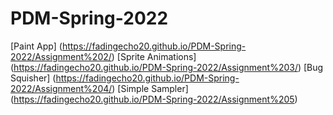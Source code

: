 # PDM-Spring-2022
[Paint App] (https://fadingecho20.github.io/PDM-Spring-2022/Assignment%202/)
[Sprite Animations] (https://fadingecho20.github.io/PDM-Spring-2022/Assignment%203/)
[Bug Squisher] (https://fadingecho20.github.io/PDM-Spring-2022/Assignment%204/)
[Simple Sampler] (https://fadingecho20.github.io/PDM-Spring-2022/Assignment%205)
